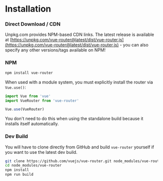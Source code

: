 # Installation

### Direct Download / CDN

Unpkg.com provides NPM-based CDN links. The latest release is available at [https://unpkg.com/vue-router@latest/dist/vue-router.js](https://unpkg.com/vue-router@latest/dist/vue-router.js) - you can also specify any other versions/tags available on NPM!

### NPM

``` bash
npm install vue-router
```

When used with a module system, you must explicitly install the router via `Vue.use()`:

``` js
import Vue from 'vue'
import VueRouter from 'vue-router'

Vue.use(VueRouter)
```

You don't need to do this when using the standalone build because it installs
itself automatically.

### Dev Build

You will have to clone directly from GitHub and build `vue-router` yourself if
you want to use the latest dev build.

``` bash
git clone https://github.com/vuejs/vue-router.git node_modules/vue-router
cd node_modules/vue-router
npm install
npm run build
```
